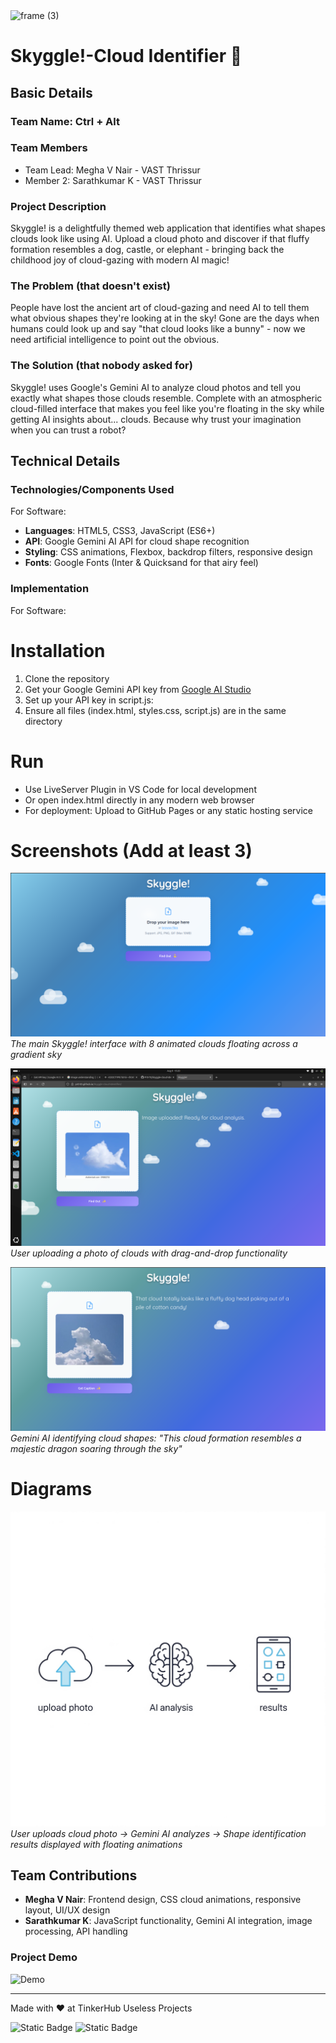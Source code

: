 <img width="3188" height="1202" alt="frame (3)" src="https://github.com/user-attachments/assets/517ad8e9-ad22-457d-9538-a9e62d137cd7" />


# Skyggle!-Cloud Identifier 🎯


## Basic Details
### Team Name: Ctrl + Alt


### Team Members
- Team Lead: Megha V Nair - VAST Thrissur
- Member 2: Sarathkumar K - VAST Thrissur

### Project Description
Skyggle! is a delightfully themed web application that identifies what shapes clouds look like using AI. Upload a cloud photo and discover if that fluffy formation resembles a dog, castle, or elephant - bringing back the childhood joy of cloud-gazing with modern AI magic!

### The Problem (that doesn't exist)
People have lost the ancient art of cloud-gazing and need AI to tell them what obvious shapes they're looking at in the sky! Gone are the days when humans could look up and say "that cloud looks like a bunny" - now we need artificial intelligence to point out the obvious.

### The Solution (that nobody asked for)
Skyggle! uses Google's Gemini AI to analyze cloud photos and tell you exactly what shapes those clouds resemble. Complete with an atmospheric cloud-filled interface that makes you feel like you're floating in the sky while getting AI insights about... clouds. Because why trust your imagination when you can trust a robot?

## Technical Details
### Technologies/Components Used
For Software:
- **Languages**: HTML5, CSS3, JavaScript (ES6+)
- **API**: Google Gemini AI API for cloud shape recognition
- **Styling**: CSS animations, Flexbox, backdrop filters, responsive design
- **Fonts**: Google Fonts (Inter & Quicksand for that airy feel)


### Implementation
For Software:
# Installation
1. Clone the repository
2. Get your Google Gemini API key from [Google AI Studio](https://makersuite.google.com/app/apikey)
3. Set up your API key in script.js:
4. Ensure all files (index.html, styles.css, script.js) are in the same directory

# Run
- Use LiveServer Plugin in VS Code for local development
- Or open index.html directly in any modern web browser
- For deployment: Upload to GitHub Pages or any static hosting service


# Screenshots (Add at least 3)
![HomePage](images/s1.png)
*The main Skyggle! interface with 8 animated clouds floating across a gradient sky*

![Upload](images/s3.png)
*User uploading a photo of clouds with drag-and-drop functionality*

![Result](images/s2.png)
*Gemini AI identifying cloud shapes: "This cloud formation resembles a majestic dragon soaring through the sky"*

# Diagrams
![Workflow](images/wrkflow.png)
*User uploads cloud photo → Gemini AI analyzes → Shape identification results displayed with floating animations*

## Team Contributions
- **Megha V Nair**: Frontend design, CSS cloud animations, responsive layout, UI/UX design
- **Sarathkumar K**: JavaScript functionality, Gemini AI integration, image processing, API handling

### Project Demo
![Demo](images/vid.gif)


---
Made with ❤️ at TinkerHub Useless Projects 

![Static Badge](https://img.shields.io/badge/TinkerHub-24?color=%23000000&link=https%3A%2F%2Fwww.tinkerhub.org%2F)
![Static Badge](https://img.shields.io/badge/UselessProjects--25-25?link=https%3A%2F%2Fwww.tinkerhub.org%2Fevents%2FQ2Q1TQKX6Q%2FUseless%2520Projects)